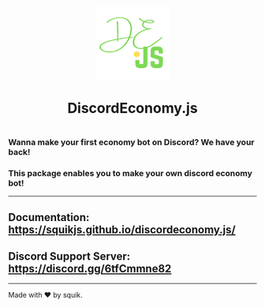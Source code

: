 <div style="display: flex; align-items: center; justify-content: center; flex-direction: column;">
    <img src="./docs/assets/logo.png" alt="DiscordEconomy.js"  width="150" height="150" />
    <h1>DiscordEconomy.js</h1>
</div>

### Wanna make your first economy bot on Discord? We have your back!

### This package enables you to make your own discord economy bot!

---

## Documentation: https://squikjs.github.io/discordeconomy.js/

## Discord Support Server: https://discord.gg/6tfCmmne82

---

Made with ❤️ by squik.
